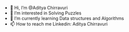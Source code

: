 - 👋 Hi, I’m @Aditya Chirravuri
- 👀 I’m interested in Solving Puzzles
- 🌱 I’m currently learning Data structures and Algorithms
- 📫 How to reach me 
Linkedin: Aditya Chirravuri

<!---
AdityaChirravuri/AdityaChirravuri is a ✨ special ✨ repository because its `README.md` (this file) appears on your GitHub profile.
You can click the Preview link to take a look at your changes.
--->
